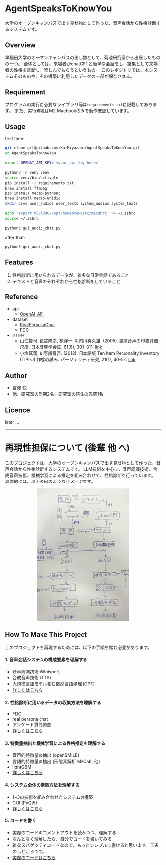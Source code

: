 # AgentSpeaksToKnowYou
大学のオープンキャンパスで出す見せ物として作った、音声会話から性格診断するシステムです。

<!-- image or gif -->

## Overview
早稲田大学のオープンキャンパスの出し物として、菊池研究室から出展したものの一つ。
全体としては、来場者がchatGPTと簡単な会話をし、結果として来場者の性格を診断し、楽しんでもらうというもの。
このレポジトリでは、本システムそのものや、その構築に利用したデータの一部が保存される。

## Requirement
プログラムの実行に必要なライブラリ等は`requirements.txt`に記載してあります。
また、実行環境はM2 Macbookのみで動作確認しています。

## Usage
first time:
```bash
git clone git@github.com:KaiMiyazawa/AgentSpeaksToKnowYou.git
cd AgentSpeaksToKnowYou
```
```bash
export OPENAI_API_KEY='<your_api_key here>'
```
```bash
python3 -m venv venv
source venv/bin/activate
pip install -r requirements.txt
brew install ffmpeg
pip install mecab-python3
brew install mecab-unidic
mkdir csvs user_audios user_texts system_audios system_texts
```
```bash
echo 'export MECABRC=/opt/homebrew/etc/mecabrc' >> ~/.zshrc
source ~/.zshrc
```
```
python3 gui_audio_chat.py
```

after that:
```bash
python3 gui_audio_chat.py
```

## Features
1. 性格診断に用いられるデータが、雑多な日常会話であること
1. テキストと音声のそれぞれから性格診断をしていること

## Reference
- api
	- [OpenAI-API](https://openai.com/index/openai-api/)
- dataset
	- [RealPersonaChat](https://github.com/nu-dialogue/real-persona-chat)
	- FDC
- paper
	- 山住賢司, 籠宮隆之, 槙洋一, & 前川喜久雄. (2005). 講演音声の印象評価尺度. 日本音響学会誌, 61(6), 303-311. [link](https://www.jstage.jst.go.jp/article/jasj/61/6/61_KJ00003301328/_pdf#page=1.00)
	- 小塩真司, & 阿部晋吾. (2012). 日本語版 Ten Item Personality Inventory (TIPI-J) 作成の試み. パーソナリティ研究, 21(1), 40-52. [link](https://www.jstage.jst.go.jp/article/personality/21/1/21_40/_pdf/-char/ja)

## Author
- 宮澤 快
- 他、研究室の同期2名、研究室の院生の先輩1名

## Licence
later ...

---
# 再現性担保について (後輩 他 へ)
このプロジェクトは、大学のオープンキャンパスで出す見せ物として作った、音声会話から性格診断するシステムです。
LLM技術を中心に、音声認識技術、合成音声技術、機械学習による推定を組み合わせて、性格診断を行っています。
具体的には、以下の図のようなイメージです。

<div style="text-align: center;">
	<img src="./documents/images/system.jpg" width="300">
</div>

## How To Make This Project
このプロジェクトを再現するためには、以下の手順を踏む必要があります。

#### 1. 音声会話システムの構成要素を理解する
- 音声認識技術 (Whisper)
- 合成音声技術 (TTS)
- 大規模言語モデル含む自然言語処理 (GPT)
- [詳しくはこちら](./documents/audio_chat.md)

#### 2. 性格診断に用いるデータの収集方法を理解する
- FDC
- real persona chat
- アンケート質問調査
- [詳しくはこちら](./documents/dataset.md)

#### 3. 特徴量抽出と機械学習による性格推定を理解する
- 音声的特徴量の抽出 (openSMILE)
- 言語的特徴量の抽出 (形態素解析 MeCab, 他)
- lightGBM
- [詳しくはこちら](./documents/prediction.md)

#### 4. システム全体の構築方法を理解する
- 1~3の技術を組み合わせたシステムの構築
- GUI (PyQt5)
- [詳しくはこちら](./documents/system.md)

#### 5. コードを書く
- 実際のコードのコメントアウトを読みつつ、理解する
- なんとなく理解したら、自分でコードを書いてみる
- 雑なスパゲッティコードなので、もっとシンプルに書けると思います。工夫のしどころです。
- [実際のコードはこちら](https://github.com/KaiMiyazawa/AgentSpeaksToKnowYou/blob/main/gui_audio_chat.py)
